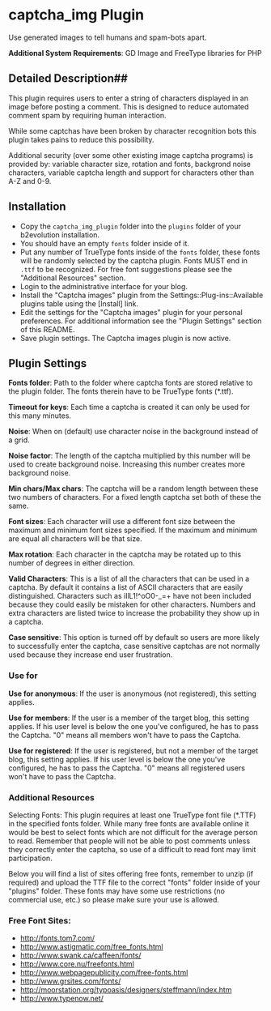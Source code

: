# captcha_img Plugin

Use generated images to tell humans and spam-bots apart.

**Additional System Requirements**:
GD Image and FreeType libraries for PHP


## Detailed Description##

This plugin requires users to enter a string of characters displayed in an image before posting a comment.
This is designed to reduce automated comment spam by requiring human interaction.

While some captchas have been broken by character recognition bots this plugin takes pains to reduce this possibility.

Additional security (over some other existing image captcha programs) is provided by: variable character size, rotation and fonts, backgrond noise characters, variable captcha length and support for characters other than A-Z and 0-9.


## Installation

- Copy the `captcha_img_plugin` folder into the `plugins` folder of your b2evolution installation.
- You should have an empty `fonts` folder inside of it.
- Put any number of TrueType fonts inside of the `fonts` folder, these fonts will be randomly selected by the captcha plugin. Fonts MUST end in `.ttf` to be recognized. For free font suggestions please see the "Additional Resources" section.
- Login to the administrative interface for your blog.
- Install the "Captcha images" plugin from the Settings::Plug-ins::Available plugins table using the [Install] link.
- Edit the settings for the "Captcha images" plugin for your personal preferences.
For additional information see the "Plugin Settings" section of this README.
- Save plugin settings. The Captcha images plugin is now active.


## Plugin Settings

**Fonts folder**:
Path to the folder where captcha fonts are stored relative to the plugin folder.
The fonts therein have to be TrueType fonts (*.ttf).

**Timeout for keys**:
Each time a captcha is created it can only be used for this many minutes.

**Noise**:
When on (default) use character noise in the background instead of a grid.

**Noise factor**:
The length of the captcha multiplied by this number will be used to create background noise.
Increasing this number creates more background noise.

**Min chars/Max chars**:
The captcha will be a random length between these two numbers of characters.
For a fixed length captcha set both of these the same.

**Font sizes**:
Each character will use a different font size between the maximum and minimum font sizes specified.
If the maximum and minimum are equal all characters will be that size.

**Max rotation**:
Each character in the captcha may be rotated up to this number of degrees in either direction.

**Valid Characters**:
This is a list of all the characters that can be used in a captcha.
By default it contains a list of ASCII characters that are easily distinguished.
Characters such as iIlL1!^oO0-_=+ have not been included because they could easily be mistaken for other characters.
Numbers and extra characters are listed twice to increase the probability they show up in a captcha.

**Case sensitive**:
This option is turned off by default so users are more likely to successfully enter the captcha,
case sensitive captchas are not normally used because they increase end user frustration.


### Use for</h3>

**Use for anonymous**:
If the user is anonymous (not registered), this setting applies.

**Use for members**:
If the user is a member of the target blog, this setting applies. If his user level is below the one
you've configured, he has to pass the Captcha. "0" means all members won't have to pass the Captcha.

**Use for registered**:
If the user is registered, but not a member of the target blog, this setting applies.
If his user level is below the one you've configured, he has to pass the Captcha.
"0" means all registered users won't have to pass the Captcha.


### Additional Resources

Selecting Fonts: This plugin requires at least one TrueType font file (*.TTF) in the specified fonts folder. While many free fonts are available online it would be best to select fonts which are not difficult for the average person to read. Remember that people will not be able to post comments unless they correctly enter the captcha, so use of a difficult to read font may limit participation.

Below you will find a list of sites offering free fonts, remember to unzip (if required) and upload the TTF file to the correct "fonts" folder inside of your "plugins" folder. These fonts may have some use restrictions (no commercial use, etc.) so please make sure your use is allowed.


### Free Font Sites:
- http://fonts.tom7.com/
- http://www.astigmatic.com/free_fonts.html
- http://www.swank.ca/caffeen/fonts/
- http://www.core.nu/freefonts.html
- http://www.webpagepublicity.com/free-fonts.html
- http://www.grsites.com/fonts/
- http://moorstation.org/typoasis/designers/steffmann/index.htm
- http://www.typenow.net/